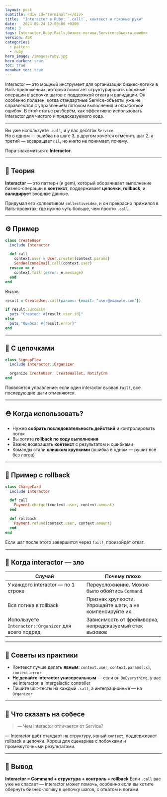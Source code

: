 ```yaml
---
layout: post
subtitle: <div id="terminal"></div>
title:  "Interactor в Ruby: `.call!`, контекст и грязные руки"
date:   2024-09-24 12:00:00 +0300
rate: 3
tags: Interactor,Ruby,Rails,бизнес-логика,Service-объекты,ошибки
version: A9X
categories:
  - pattern
  - ruby
hero_image: /images/ruby.jpg
hero_darken: true
toc: true
menubar_toc: true
---
```

Interactor — это мощный инструмент для организации бизнес-логики в Rails-приложениях, который помогает структурировать сложные операции в цепочки шагов с поддержкой отката и валидации. Он особенно полезен, когда стандартные Service-объекты уже не справляются с управлением потоком выполнения и обработкой ошибок. В этой статье разберём, как эффективно использовать Interactor для чистого и предсказуемого кода.

----
Вы уже используете `.call`, и у вас десяток `Service`.  
Но в одном — ошибка на шаге 3, в другом хочется отменить шаг 2, а третий — возвращает `nil`, но никто не понимает, почему.

Пора знакомиться с **Interactor**.

---

## 🧠 Теория

**Interactor** — это паттерн (и gem), который оборачивает выполнение бизнес-операции в **контекст**, поддерживает **цепочки**, **rollback**, и **валидирует** входные данные.

Придумал его коллективом `collectiveidea`, и он прекрасно прижился в Rails-проектах, где нужно чуть больше, чем просто `.call`.

---

## ⚙️ Пример

```ruby
class CreateUser
  include Interactor

  def call
    context.user = User.create!(context.params)
    SendWelcomeEmail.call(context.user)
  rescue => e
    context.fail!(error: e.message)
  end
end
````

Вызов:

```ruby
result = CreateUser.call(params: {email: "user@example.com"})

if result.success?
  puts "Created: #{result.user.id}"
else
  puts "Ошибка: #{result.error}"
end
```

---

## 🔁 С цепочками

```ruby
class SignupFlow
  include Interactor::Organizer

  organize CreateUser, CreateWallet, NotifyCrm
end
```

Появляется управление: если один interactor вызвал `fail!`, все последующие шаги отменяются.

---

## ⛑ Когда использовать?

* Нужно **собрать последовательность действий** и контролировать поток
* Вы хотите **rollback по ходу выполнения**
* Важно возвращать **контекст** с результатом и ошибками
* Команды стали **слишком хрупкими** (ошибка в одном — рушит всё без логов)

---

## 🧱 Пример с rollback

```ruby
class ChargeCard
  include Interactor

  def call
    Payment.charge!(context.user, context.amount)
  end

  def rollback
    Payment.refund(context.user, context.amount)
  end
end
```

Если шаг после этого завершится через `fail!`, произойдёт откат.

---

## 🤯 Когда interactor — зло

| Случай                                               | Почему плохо                                              |
| ---------------------------------------------------- | --------------------------------------------------------- |
| У каждого interactor — по 1 строке                   | Переусложнение. Можно было обойтись `Command`.            |
| Вся логика в rollback                                | Признак хрупкости. Упрощайте шаги, а не компенсируйте их. |
| Используете `Interactor::Organizer` для всего подряд | Зависимость от фреймворка, непредсказуемый стек вызовов   |

---

## 📎 Советы из практики

* Контекст лучше делать **явным**: `context.user`, `context.params[:x]`, `context.error`
* **Не делайте interactor универсальным** — если он `DoEverything`, у вас не interactor, а intergalactic controller
* Пишите unit-тесты на каждый `.call`, а интеграционные — на `Organizer`

---

## 🎤 Что сказать на собесе

> — Чем Interactor отличается от Service?

— Interactor даёт стандарт на структуру, явный `context`, поддерживает rollback и цепочки. Хорош для сценариев с побочками и промежуточными результатами.

---

## 🧾 Вывод

**Interactor = Command + структура + контроль + rollback**
Если `.call` вас уже не спасает — interactor может помочь, особенно если вы хотите обернуть бизнес-логику в цепочку шагов, с откатом и логами.
